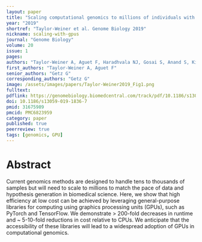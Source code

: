 ```yaml
---
layout: paper
title: "Scaling computational genomics to millions of individuals with GPUs"
year: "2019"
shortref: "Taylor-Weiner et al. Genome Biology 2019"
nickname: scaling-with-gpus
journal: "Genome Biology"
volume: 20
issue: 1
pages:
authors: "Taylor-Weiner A, Aguet F, Haradhvala NJ, Gosai S, Anand S, Kim J, Ardlie K, Van Allen EM, Getz G"
first_authors: "Taylor-Weiner A, Aguet F"
senior_authors: "Getz G"
corresponding_authors: "Getz G"
image: /assets/images/papers/Taylor-Weiner2019_Fig1.png
fulltext:
pdflink: https://genomebiology.biomedcentral.com/track/pdf/10.1186/s13059-019-1836-7.pdf
doi: 10.1186/s13059-019-1836-7
pmid: 31675989
pmcid: PMC6823959
category: paper
published: true
peerreview: true
tags: [genomics, GPU]
---
```


# Abstract

Current genomics methods are designed to handle tens to thousands of samples but will need to scale to millions to match the pace of data and hypothesis generation in biomedical science. Here, we show that high efficiency at low cost can be achieved by leveraging general-purpose libraries for computing using graphics processing units (GPUs), such as PyTorch and TensorFlow. We demonstrate > 200-fold decreases in runtime and ~ 5-10-fold reductions in cost relative to CPUs. We anticipate that the accessibility of these libraries will lead to a widespread adoption of GPUs in computational genomics.
